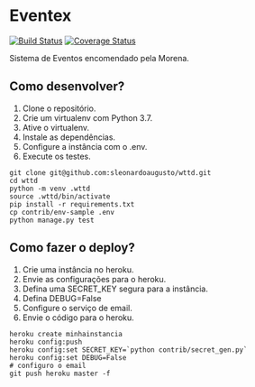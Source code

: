 # Eventex

[![Build Status](https://travis-ci.org/sleonardoaugusto/wttd.svg?branch=master)](https://travis-ci.org/sleonardoaugusto/wttd)
[![Coverage Status](https://coveralls.io/repos/github/sleonardoaugusto/wttd/badge.svg?branch=master)](https://coveralls.io/github/sleonardoaugusto/wttd?branch=master)

Sistema de Eventos encomendado pela Morena.

## Como desenvolver?

1. Clone o repositório.
2. Crie um virtualenv com Python 3.7.
3. Ative o virtualenv.
4. Instale as dependências.
5. Configure a instância com o .env.
6. Execute os testes.

```console
git clone git@github.com:sleonardoaugusto/wttd.git
cd wttd
python -m venv .wttd
source .wttd/bin/activate
pip install -r requirements.txt
cp contrib/env-sample .env
python manage.py test
```

## Como fazer o deploy?

1. Crie uma instância no heroku.
2. Envie as configurações para o heroku.
3. Defina uma SECRET_KEY segura para a instância.
4. Defina DEBUG=False
5. Configure o serviço de email.
6. Envie o código para o heroku.

```console
heroku create minhainstancia
heroku config:push
heroku config:set SECRET_KEY=`python contrib/secret_gen.py`
heroku config:set DEBUG=False
# configuro o email
git push heroku master -f
```

